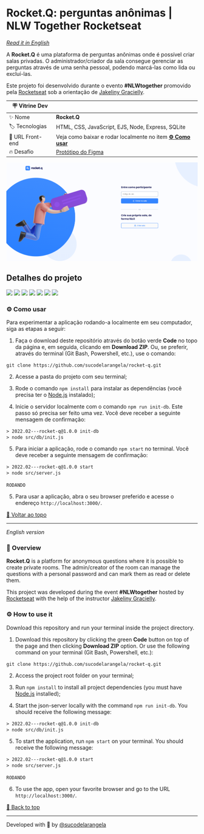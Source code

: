 <div id='top'>

# Rocket.Q: perguntas anônimas | NLW Together Rocketseat

</div>

_[Read it in English](#English)_

A **Rocket.Q** é uma plataforma de perguntas anônimas onde é possível criar salas privadas. O administrador/criador da sala consegue gerenciar as perguntas através de uma senha pessoal, podendo marcá-las como lida ou excluí-las.

Este projeto foi desenvolvido durante o evento **#NLWtogether** promovido pela [Rocketseat](https://www.rocketseat.com.br) sob a orientação de [Jakeliny Gracielly](https://github.com/jakeliny).

<!-- prettier-ignore -->
| 🪧 Vitrine Dev |     |
| ------------- | --- |
| ✨ Nome        | **Rocket.Q** |
| 🏷️ Tecnologias | HTML, CSS, JavaScript, EJS, Node, Express, SQLite |
| 🚀 URL Front-end | Veja como baixar e rodar localmente no item [**⚙️ Como usar**](#howto) |
| 🔥 Desafio     | [Protótipo do Figma](https://www.figma.com/community/file/1009821158959690135) |

![](https://raw.githubusercontent.com/sucodelarangela/rocket-q/master/public/images/cover.png#vitrinedev)

## Detalhes do projeto

<div>
  <img src="https://img.shields.io/badge/HTML5-E34F26?style=for-the-badge&logo=html5&logoColor=white">
  <img src="https://img.shields.io/badge/CSS3-1572B6?style=for-the-badge&logo=css3&logoColor=white">
  <img src="https://img.shields.io/badge/JavaScript-F7DF1E?style=for-the-badge&logo=javascript&logoColor=black">
  <img src="https://img.shields.io/badge/Node.js-43853D?style=for-the-badge&logo=node.js&logoColor=white" />
  <img src="https://img.shields.io/badge/Express.js-404D59?style=for-the-badge" />
  <img src="https://img.shields.io/badge/SQLite-07405E?style=for-the-badge&logo=sqlite&logoColor=white" />
  <img src="https://img.shields.io/badge/EJS-A91E50?style=for-the-badge" />
</div>

<div id='howto'>
  
### ⚙️ Como usar
  
</div>

Para experimentar a aplicação rodando-a localmente em seu computador, siga as etapas a seguir:

1. Faça o download deste repositório através do botão verde **Code** no topo da página e, em seguida, clicando em **Download ZIP**. Ou, se preferir, através do terminal (Git Bash, Powershell, etc.), use o comando:

```
git clone https://github.com/sucodelarangela/rocket-q.git
```

2. Acesse a pasta do projeto com seu terminal;

3. Rode o comando `npm install` para instalar as dependências (você precisa ter o [Node.js](https://nodejs.org/en/download/) instalado);

4. Inicie o servidor localmente com o comando `npm run init-db`. Este passo só precisa ser feito uma vez. Você deve receber a seguinte mensagem de confirmação:

```
> 2022.02---rocket-q@1.0.0 init-db
> node src/db/init.js
```

5. Para iniciar a aplicação, rode o comando `npm start` no terminal. Você deve receber a seguinte mensagem de confirmação:

```
> 2022.02---rocket-q@1.0.0 start
> node src/server.js

RODANDO
```

5. Para usar a aplicação, abra o seu browser preferido e acesse o endereço `http://localhost:3000/`.

<a href='#top'>🔼 Voltar ao topo</a>

---

<div id="English">

_English version_

### 🔎 Overview

**Rocket.Q** is a platform for anonymous questions where it is possible to create private rooms. The admin/creator of the room can manage the questions with a personal password and can mark them as read or delete them.

This project was developed during the event **#NLWtogether** hosted by [Rocketseat](https://www.rocketseat.com.br) with the help of the instructor [Jakeliny Gracielly](https://github.com/jakeliny).

### ⚙️ How to use it

Download this repository and run your terminal inside the project directory.

1. Download this repository by clicking the green **Code** button on top of the page and then clicking **Download ZIP** option. Or use the following command on your terminal (Git Bash, Powershell, etc.):

```
git clone https://github.com/sucodelarangela/rocket-q.git
```

2. Access the project root folder on your terminal;

3. Run `npm install` to install all project dependencies (you must have [Node.js](https://nodejs.org/en/download/) installed);

4. Start the json-server locally with the command `npm run init-db`. You should receive the following message:

```
> 2022.02---rocket-q@1.0.0 init-db
> node src/db/init.js
```

5. To start the application, run `npm start` on your terminal. You should receive the following message:

```
> 2022.02---rocket-q@1.0.0 start
> node src/server.js

RODANDO
```

6. To use the app, open your favorite browser and go to the URL `http://localhost:3000/`.

<a href='#top'>🔼 Back to top</a>

---

Developed with 🧡 by [@sucodelarangela](https://angelacaldas.vercel.app)
